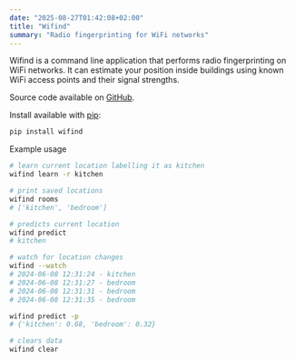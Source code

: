 ```yaml
---
date: "2025-08-27T01:42:08+02:00"
title: "Wifind"
summary: "Radio fingerprinting for WiFi networks"
---
```


Wifind is a command line application that performs radio fingerprinting on WiFi networks. It can estimate your position inside buildings using known WiFi access points and their signal strengths.

Source code available on [GitHub](https://github.com/micheledinelli/wifind).

Install available with [pip](https://pypi.org/project/wifind/):

```bash {style=base16-snazzy}
pip install wifind
```

Example usage

```bash {style=base16-snazzy}
# learn current location labelling it as kitchen
wifind learn -r kitchen

# print saved locations
wifind rooms
# ['kitchen', 'bedroom']

# predicts current location
wifind predict
# kitchen

# watch for location changes
wifind --watch
# 2024-06-08 12:31:24 - kitchen
# 2024-06-08 12:31:27 - bedroom
# 2024-06-08 12:31:31 - bedroom
# 2024-06-08 12:31:35 - bedroom

wifind predict -p
# {'kitchen': 0.68, 'bedroom': 0.32}

# clears data
wifind clear
```
